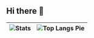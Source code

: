 ## Hi there 👋

| ![Stats](https://github-readme-stats.vercel.app/api?username=kihaas&show_icons=true&theme=radical) | ![Top Langs Pie](http://github-profile-summary-cards.vercel.app/api/cards/repos-per-language?username=kihaas&theme=radical) |
|---|---|

